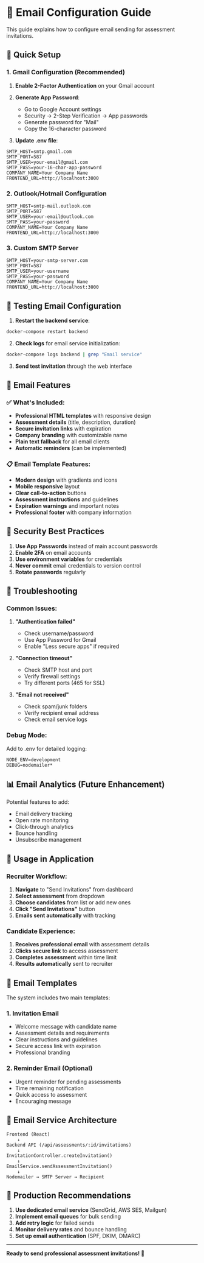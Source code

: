 # 📧 Email Configuration Guide

This guide explains how to configure email sending for assessment invitations.

## 🚀 Quick Setup

### 1. Gmail Configuration (Recommended)

1. **Enable 2-Factor Authentication** on your Gmail account
2. **Generate App Password**:
   - Go to Google Account settings
   - Security → 2-Step Verification → App passwords
   - Generate password for "Mail"
   - Copy the 16-character password

3. **Update .env file**:
```env
SMTP_HOST=smtp.gmail.com
SMTP_PORT=587
SMTP_USER=your-email@gmail.com
SMTP_PASS=your-16-char-app-password
COMPANY_NAME=Your Company Name
FRONTEND_URL=http://localhost:3000
```

### 2. Outlook/Hotmail Configuration

```env
SMTP_HOST=smtp-mail.outlook.com
SMTP_PORT=587
SMTP_USER=your-email@outlook.com
SMTP_PASS=your-password
COMPANY_NAME=Your Company Name
FRONTEND_URL=http://localhost:3000
```

### 3. Custom SMTP Server

```env
SMTP_HOST=your-smtp-server.com
SMTP_PORT=587
SMTP_USER=your-username
SMTP_PASS=your-password
COMPANY_NAME=Your Company Name
FRONTEND_URL=http://localhost:3000
```

## 🔧 Testing Email Configuration

1. **Restart the backend service**:
```bash
docker-compose restart backend
```

2. **Check logs** for email service initialization:
```bash
docker-compose logs backend | grep "Email service"
```

3. **Send test invitation** through the web interface

## 📧 Email Features

### ✅ What's Included:

- **Professional HTML templates** with responsive design
- **Assessment details** (title, description, duration)
- **Secure invitation links** with expiration
- **Company branding** with customizable name
- **Plain text fallback** for all email clients
- **Automatic reminders** (can be implemented)

### 📋 Email Template Features:

- **Modern design** with gradients and icons
- **Mobile responsive** layout
- **Clear call-to-action** buttons
- **Assessment instructions** and guidelines
- **Expiration warnings** and important notes
- **Professional footer** with company information

## 🔐 Security Best Practices

1. **Use App Passwords** instead of main account passwords
2. **Enable 2FA** on email accounts
3. **Use environment variables** for credentials
4. **Never commit** email credentials to version control
5. **Rotate passwords** regularly

## 🚨 Troubleshooting

### Common Issues:

1. **"Authentication failed"**
   - Check username/password
   - Use App Password for Gmail
   - Enable "Less secure apps" if required

2. **"Connection timeout"**
   - Check SMTP host and port
   - Verify firewall settings
   - Try different ports (465 for SSL)

3. **"Email not received"**
   - Check spam/junk folders
   - Verify recipient email address
   - Check email service logs

### Debug Mode:

Add to .env for detailed logging:
```env
NODE_ENV=development
DEBUG=nodemailer*
```

## 📊 Email Analytics (Future Enhancement)

Potential features to add:
- Email delivery tracking
- Open rate monitoring
- Click-through analytics
- Bounce handling
- Unsubscribe management

## 🎯 Usage in Application

### Recruiter Workflow:

1. **Navigate** to "Send Invitations" from dashboard
2. **Select assessment** from dropdown
3. **Choose candidates** from list or add new ones
4. **Click "Send Invitations"** button
5. **Emails sent automatically** with tracking

### Candidate Experience:

1. **Receives professional email** with assessment details
2. **Clicks secure link** to access assessment
3. **Completes assessment** within time limit
4. **Results automatically** sent to recruiter

## 📝 Email Templates

The system includes two main templates:

### 1. Invitation Email
- Welcome message with candidate name
- Assessment details and requirements
- Clear instructions and guidelines
- Secure access link with expiration
- Professional branding

### 2. Reminder Email (Optional)
- Urgent reminder for pending assessments
- Time remaining notification
- Quick access to assessment
- Encouraging message

## 🔄 Email Service Architecture

```
Frontend (React)
    ↓
Backend API (/api/assessments/:id/invitations)
    ↓
InvitationController.createInvitation()
    ↓
EmailService.sendAssessmentInvitation()
    ↓
Nodemailer → SMTP Server → Recipient
```

## 🌟 Production Recommendations

1. **Use dedicated email service** (SendGrid, AWS SES, Mailgun)
2. **Implement email queues** for bulk sending
3. **Add retry logic** for failed sends
4. **Monitor delivery rates** and bounce handling
5. **Set up email authentication** (SPF, DKIM, DMARC)

---

**Ready to send professional assessment invitations! 🚀**
